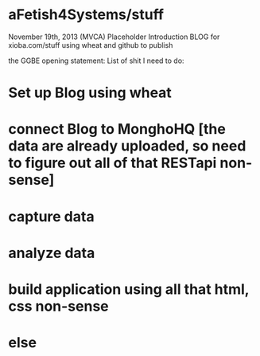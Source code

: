 aFetish4Systems/stuff
===============
November 19th, 2013 (MVCA)
Placeholder Introduction BLOG for xioba.com/stuff
using wheat and github to publish


the GGBE opening statement:
List of shit I need to do:
# Set up Blog using wheat
# connect Blog to MonghoHQ [the data are already uploaded, so need to figure out all of that RESTapi non-sense]
# capture data
# analyze data
# build application using all that html, css non-sense
# else

